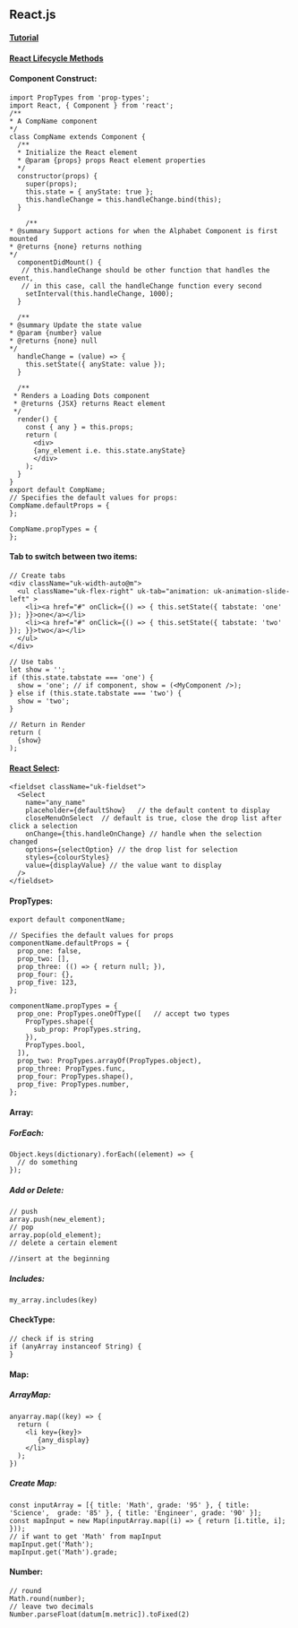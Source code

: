 ## **React.js**  
#### **[Tutorial](https://reactjs.org/docs/hello-world.html)**  
#### **[React Lifecycle Methods](https://www.tutorialspoint.com/reactjs/reactjs_component_life_cycle.htm)**  
#### **Component Construct:**  
```
import PropTypes from 'prop-types';
import React, { Component } from 'react';
/**
* A CompName component
*/
class CompName extends Component {
  /**
  * Initialize the React element
  * @param {props} props React element properties
  */
  constructor(props) {
    super(props);
    this.state = { anyState: true };
    this.handleChange = this.handleChange.bind(this);
  }
  
    /**
* @summary Support actions for when the Alphabet Component is first mounted
* @returns {none} returns nothing
*/
  componentDidMount() {
   // this.handleChange should be other function that handles the event, 
   // in this case, call the handleChange function every second
    setInterval(this.handleChange, 1000);
  }

  /**
* @summary Update the state value
* @param {number} value
* @returns {none} null
*/
  handleChange = (value) => {
    this.setState({ anyState: value });
  }

  /**
 * Renders a Loading Dots component
 * @returns {JSX} returns React element
 */
  render() {
    const { any } = this.props;
    return (
      <div>
      {any_element i.e. this.state.anyState}
      </div>
    );
  }
}
export default CompName;
// Specifies the default values for props:
CompName.defaultProps = {
};

CompName.propTypes = {
};

```
#### **Tab to switch between two items:**  
```
// Create tabs
<div className="uk-width-auto@m">
  <ul className="uk-flex-right" uk-tab="animation: uk-animation-slide-left" >
    <li><a href="#" onClick={() => { this.setState({ tabstate: 'one' }); }}>one</a></li>
    <li><a href="#" onClick={() => { this.setState({ tabstate: 'two' }); }}>two</a></li>
  </ul>
</div>

// Use tabs
let show = '';
if (this.state.tabstate === 'one') {
  show = 'one'; // if component, show = (<MyComponent />);
} else if (this.state.tabstate === 'two') {
  show = 'two';
}

// Return in Render
return (
  {show}
);
```
#### **[React Select](https://github.com/JedWatson/react-select):**  
```
<fieldset className="uk-fieldset">
  <Select
    name="any_name"  
    placeholder={defaultShow}   // the default content to display
    closeMenuOnSelect  // default is true, close the drop list after click a selection
    onChange={this.handleOnChange} // handle when the selection changed
    options={selectOption} // the drop list for selection
    styles={colourStyles}
    value={displayValue} // the value want to display
  />
</fieldset>
```
#### **PropTypes:**  
```
export default componentName;

// Specifies the default values for props
componentName.defaultProps = {
  prop_one: false,
  prop_two: [], 
  prop_three: (() => { return null; }),
  prop_four: {},
  prop_five: 123,
};

componentName.propTypes = {
  prop_one: PropTypes.oneOfType([   // accept two types
    PropTypes.shape({
      sub_prop: PropTypes.string,
    }),
    PropTypes.bool,
  ]),
  prop_two: PropTypes.arrayOf(PropTypes.object),
  prop_three: PropTypes.func,
  prop_four: PropTypes.shape(),
  prop_five: PropTypes.number,
};
```
#### **Array:**  
##### **ForEach:**  
```
Object.keys(dictionary).forEach((element) => {
  // do something
});
```
##### **Add or Delete:**  
```
// push
array.push(new_element);
// pop 
array.pop(old_element);
// delete a certain element

//insert at the beginning
```
##### **Includes:**  
```
my_array.includes(key)
```
#### **CheckType:**  
```
// check if is string
if (anyArray instanceof String) {
}
```
#### **Map:**
##### **ArrayMap:**  
```
anyarray.map((key) => {
  return (
    <li key={key}>
       {any_display}
    </li>
  );
})
```
##### **Create Map:**  
```
const inputArray = [{ title: 'Math', grade: '95' }, { title: 'Science',  grade: '85' }, { title: 'Engineer', grade: '90' }];
const mapInput = new Map(inputArray.map((i) => { return [i.title, i]; }));
// if want to get 'Math' from mapInput
mapInput.get('Math');
mapInput.get('Math').grade;
```
#### **Number:**  
```
// round
Math.round(number);
// leave two decimals
Number.parseFloat(datum[m.metric]).toFixed(2)
```
